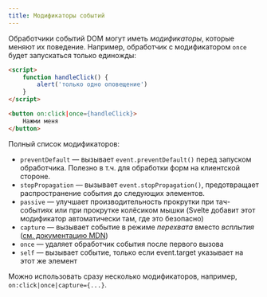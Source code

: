 ```yaml
---
title: Модификаторы событий
---
```


Обработчики событий DOM могут иметь *модификаторы*, которые меняют их поведение. Например, обработчик с модификатором `once` будет запускаться только единожды:

```html
<script>
	function handleClick() {
		alert('только одно оповещение')
	}
</script>

<button on:click|once={handleClick}>
	Нажми меня
</button>
```

Полный список модификаторов:

* `preventDefault` — вызывает `event.preventDefault()` перед запуском обработчика. Полезно в т.ч. для обработки форм на клиентской стороне.
* `stopPropagation` — вызывает `event.stopPropagation()`, предотвращает распространение события до следующих элементов.
* `passive` —  улучшает производительность прокрутки при тач-событиях или при прокрутке колёсиком мышки (Svelte добавит этот модификатор автоматически там, где это безопасно)
* `capture` — вызывает событие в режиме *перехвата* вместо *всплытия* ([см. документацию MDN](https://developer.mozilla.org/ru/docs/Learn/JavaScript/Building_blocks/События#Всплытие_и_перехват_событий))
* `once` — удаляет обработчик события после первого вызова
* `self` — вызывает событие, только если event.target указывает на этот же элемент 

Можно использовать сразу несколько модификаторов, например, `on:click|once|capture={...}`.
